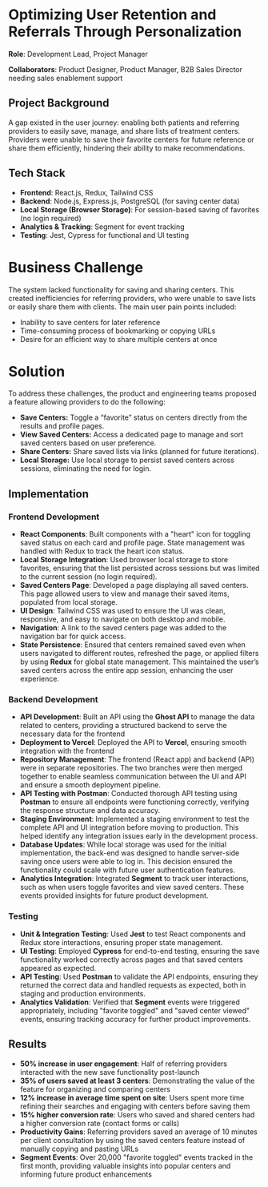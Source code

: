 # Optimizing User Retention and Referrals Through Personalization

<b>Role</b>: Development Lead, Project Manager

<b>Collaborators</b>: Product Designer, Product Manager, B2B Sales Director needing sales enablement support

## Project Background
A gap existed in the user journey: enabling both patients and referring providers to easily save, manage, and share lists of treatment centers. Providers were unable to save their favorite centers for future reference or share them efficiently, hindering their ability to make recommendations.

## Tech Stack
- **Frontend**: React.js, Redux, Tailwind CSS
- **Backend**: Node.js, Express.js, PostgreSQL (for saving center data)
- **Local Storage (Browser Storage)**: For session-based saving of favorites (no login required)
- **Analytics & Tracking**: Segment for event tracking
- **Testing**: Jest, Cypress for functional and UI testing


# Business Challenge
The system lacked functionality for saving and sharing centers. This created inefficiencies for referring providers, who were unable to save lists or easily share them with clients. The main user pain points included:

- Inability to save centers for later reference  
- Time-consuming process of bookmarking or copying URLs  
- Desire for an efficient way to share multiple centers at once  

# Solution
To address these challenges, the product and engineering teams proposed a feature allowing providers to do the following: 

- **Save Centers:** Toggle a “favorite” status on centers directly from the results and profile pages.  
- **View Saved Centers:** Access a dedicated page to manage and sort saved centers based on user preference.  
- **Share Centers:** Share saved lists via links (planned for future iterations).  
- **Local Storage:** Use local storage to persist saved centers across sessions, eliminating the need for login.  

## Implementation

### Frontend Development
- **React Components**: Built components with a "heart" icon for toggling saved status on each card and profile page. State management was handled with Redux to track the heart icon status.
- **Local Storage Integration**: Used browser local storage to store favorites, ensuring that the list persisted across sessions but was limited to the current session (no login required).
- **Saved Centers Page**: Developed a page displaying all saved centers. This page allowed users to view and manage their saved items, populated from local storage.
- **UI Design**: Tailwind CSS was used to ensure the UI was clean, responsive, and easy to navigate on both desktop and mobile.
- **Navigation**: A link to the saved centers page was added to the navigation bar for quick access.
- **State Persistence**: Ensured that centers remained saved even when users navigated to different routes, refreshed the page, or applied filters by using **Redux** for global state management. This maintained the user’s saved centers across the entire app session, enhancing the user experience.

### Backend Development
- **API Development**: Built an API using the **Ghost API** to manage the data related to centers, providing a structured backend to serve the necessary data for the frontend
- **Deployment to Vercel**: Deployed the API to **Vercel**, ensuring smooth integration with the frontend
- **Repository Management**: The frontend (React app) and backend (API) were in separate repositories. The two branches were then merged together to enable seamless communication between the UI and API and ensure a smooth deployment pipeline. 
- **API Testing with Postman**: Conducted thorough API testing using **Postman** to ensure all endpoints were functioning correctly, verifying the response structure and data accuracy.
- **Staging Environment**: Implemented a staging environment to test the complete API and UI integration before moving to production. This helped identify any integration issues early in the development process.
- **Database Updates**: While local storage was used for the initial implementation, the back-end was designed to handle server-side saving once users were able to log in. This decision ensured the functionality could scale with future user authentication features.
- **Analytics Integration**: Integrated **Segment** to track user interactions, such as when users toggle favorites and view saved centers. These events provided insights for future product development.

### Testing
- **Unit & Integration Testing**: Used **Jest** to test React components and Redux store interactions, ensuring proper state management.
- **UI Testing**: Employed **Cypress** for end-to-end testing, ensuring the save functionality worked correctly across pages and that saved centers appeared as expected.
- **API Testing**: Used **Postman** to validate the API endpoints, ensuring they returned the correct data and handled requests as expected, both in staging and production environments.
- **Analytics Validation**: Verified that **Segment** events were triggered appropriately, including "favorite toggled" and "saved center viewed" events, ensuring tracking accuracy for further product improvements.

## Results
- **50% increase in user engagement**: Half of referring providers interacted with the new save functionality post-launch
- **35% of users saved at least 3 centers**: Demonstrating the value of the feature for organizing and comparing centers
- **12% increase in average time spent on site**: Users spent more time refining their searches and engaging with centers before saving them
- **15% higher conversion rate**: Users who saved and shared centers had a higher conversion rate (contact forms or calls)
- **Productivity Gains**: Referring providers saved an average of 10 minutes per client consultation by using the saved centers feature instead of manually copying and pasting URLs
- **Segment Events**: Over 20,000 "favorite toggled" events tracked in the first month, providing valuable insights into popular centers and informing future product enhancements
